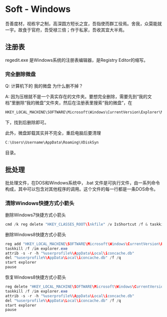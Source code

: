 # Soft - Windows

吾善度材，视栋宇之制，高深圆方短长之宜，吾指使而群工役焉。舍我，众莫能就一宇。故食于官府，吾受禄三倍；作于私家，吾收其宜大半焉。

## 注册表

regedit.exe 是Windows系统的注册表编辑器，是Registry Editor的缩写。

### 完全删除微盘

Q: 计算机下的 我的微盘 为什么删不掉？

A: 因为压根就不是一个真实存在的文件夹。要想完全删除，需要先到“我的文档”里删除“我的微盘”文件夹，然后在注册表里搜索“我的微盘”，在

```java
HKEY_LOCAL_MACHINE\SOFTWARE\Microsoft\Windows\CurrentVersion\Explorer\MyComputer\NameSpace
```

下，找到后删除即可。

此外，微盘卸载其实并不完全，重启电脑后要清理

```java
C:\Users\Username\AppData\Roaming\VDiskSyn
```

目录。

## 批处理

批处理文件，在DOS和Windows系统中，.bat 文件是可执行文件，由一系列命令构成，其中可以包含对其他程序的调用。这个文件的每一行都是一条DOS命令。

### 清除Windows快捷方式小箭头

删除Windows7快捷方式小箭头

```java
cmd /k reg delete "HKEY_CLASSES_ROOT\lnkfile" /v IsShortcut /f & taskkill /f /im explorer.exe & start explorer.exe
```

删除Windows8快捷方式小箭头

```java
reg add "HKEY_LOCAL_MACHINE\SOFTWARE\Microsoft\Windows\CurrentVersion\Explorer\Shell Icons" /v 29 /d "%systemroot%\system32\imageres.dll,197" /t reg_sz /f
taskkill /f /im explorer.exe
attrib -s -r -h "%userprofile%\AppData\Local\iconcache.db"
del "%userprofile%\AppData\Local\iconcache.db" /f /q
start explorer
pause
```

恢复Windows8快捷方式小箭头

```java
reg delete "HKEY_LOCAL_MACHINE\SOFTWARE\Microsoft\Windows\CurrentVersion\Explorer\Shell Icons" /v 29 /f
taskkill /f /im explorer.exe
attrib -s -r -h "%userprofile%\AppData\Local\iconcache.db"
del "%userprofile%\AppData\Local\iconcache.db" /f /q
start explorer
pause
```